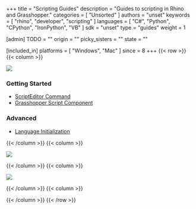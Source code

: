 +++
title = "Scripting Guides"
description = "Guides to scripting in Rhino and Grasshopper."
categories = [ "Unsorted" ]
authors = "unset"
keywords = [ "rhino", "developer", "scripting" ]
languages = [ "C#", "Python", "CPython", "IronPython", "VB" ]
sdk = "unset"
type = "guides"
weight = 1


[admin]
TODO = ""
origin = ""
picky_sisters = ""
state = ""


[included_in]
platforms = [ "Windows", "Mac" ]
since = 8
+++
{{< row >}}
{{< column >}}

<!--the .snagit project for this image can be found next to the image -->
[<img src="/images/rhinopython-guides-col1.png">](/guides/rhinopython/what-is-rhinopython/)

### Getting Started

- [ScriptEditor Command](/guides/scripting/scripting-command)
- [Grasshopper Script Component](/guides/scripting/scripting-component)

### Advanced

- [Language Initialization](/guides/scripting/advanced-langinit)


{{< /column >}}
{{< column >}}

[<img src="/images/rhinocommon-guides-col1.png">](/guides/rhinocommon/what-is-rhinocommon/)


{{< /column >}}
{{< column >}}

[<img src="/images/grasshopper-guides-col1.png">](/guides/scripting/scripting-component/)



{{< /column >}}
{{< column >}}



{{< /column >}}
{{< /row >}}
